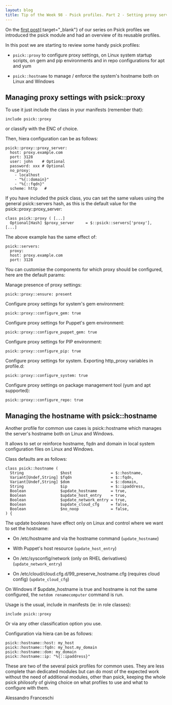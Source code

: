 ```yaml
---
layout: blog
title: Tip of the Week 98 - Psick profiles. Part 2 - Setting proxy server and hostname
---
```


On the [first post](){:target="_blank"} of our series on Psick profiles we introduced the psick module and had an overview of its reusable profiles.

In this post we are starting to review some handy psick profiles:

- `psick::proxy` to configure proxy settings, on Linux system startup scripts, on gem and pip environments and in repo configurations for apt and yum

- `psick::hostname` to manage / enforce the system's hostname both on Linux and Windows


## Managing proxy settings with psick::proxy

To use it just include the class in your manifests (remember that):

    include psick::proxy

or classify with the ENC of choice.

Then, hiera configuration can be as follows:

    psick::proxy::proxy_server:
      host: proxy.example.com
      port: 3128
      user: john    # Optional
      password: xxx # Optional
      no_proxy:
        - localhost
        - "%{::domain}"
        - "%{::fqdn}"
      scheme: http   # 

If you have included the psick class, you can set the same values using the general psick::servers hash, as this is the default value for the psick::proxy::proxy_server:

    class psick::proxy ( [...]
      Optional[Hash] $proxy_server     = $::psick::servers['proxy'],
    [...]

The above example has the same effect of:

    psick::servers:
      proxy:
      host: proxy.example.com
      port: 3128

You can customise the components for which proxy should be configured, here are the default params:

Manage presence of proxy settings:

    psick::proxy::ensure: present

Configure proxy settings for system's gem environment:

    psick::proxy::configure_gem: true

Configure proxy settings for Puppet's gem environment:

    psick::proxy::configure_puppet_gem: true

Configure proxy settings for PIP environment:

    psick::proxy::configure_pip: true

Configure proxy settings for system. Exporting http_proxy variables in profile.d:

    psick::proxy::configure_system: true

Configure proxy settings on package management tool (yum and apt supported):

    psick::proxy::configure_repo: true


## Managing the hostname with psick::hostname

Another profile for common use cases is psick::hostname which manages the server's hostname both on Linux and Windows.

It allows to set or reinforce hostname, fqdn and domain in local system configuration files on Linux and Windows.

Class defaults are as follows:

    class psick::hostname (
      String                $host                 = $::hostname,
      Variant[Undef,String] $fqdn                 = $::fqdn,
      Variant[Undef,String] $dom                  = $::domain,
      String                $ip                   = $::ipaddress,
      Boolean               $update_hostname      = true,
      Boolean               $update_host_entry    = true,
      Boolean               $update_network_entry = true,
      Boolean               $update_cloud_cfg     = false,
      Boolean               $no_noop              = false,
    ) {

The update booleans have effect only on Linux and control where we want to set the hostname:

- On /etc/hostname and via the hostname command (`update_hostname`)

- With Puppet's host resource (`update_host_entry`)

- On /etc/sysconfig/network (only on RHEL derivatives) (`update_network_entry`)

- On /etc/cloud/cloud.cfg.d/99_preserve_hostname.cfg (requires cloud config) (`update_cloud_cfg`)

On Windows if $update_hostname is true and hostname is not the same configured, the `netdom renamecomputer` command is run.

Usage is the usual, include in manifests (ie: in role classes):

    include psick::proxy

Or via any other classification option you use.

Configuration via hiera can be as follows:

    psick::hostname::host: my_host
    psick::hostname::fqdn: my_host.my_domain
    psick::hostname::dom: my_domain
    psick::hostname::ip: "%{::ipaddress}"


These are two of the several psick profiles for common uses. They are less complete than dedicated modules but can do most of the expected work without the need of additional modules, other than psick, keeping the whole psick philosofy of giving choice on what profiles to use and what to configure with them.


Alessandro Franceschi
